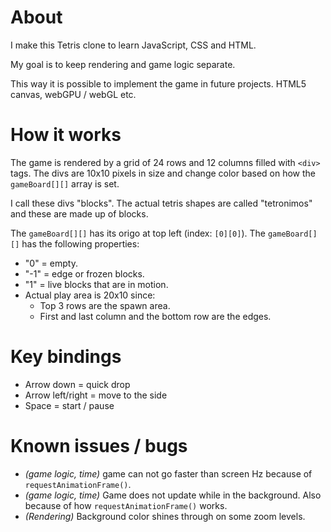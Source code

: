 # About

I make this Tetris clone to learn JavaScript, CSS and HTML.

My goal is to keep rendering and game logic separate.

This way it is possible to implement the game in future projects. HTML5 canvas, webGPU / webGL etc.

# How it works

The game is rendered by a grid of 24 rows and 12 columns filled with `<div>` tags.
The divs are 10x10 pixels in size and change color based on how the `gameBoard[][]` array is set.

I call these divs "blocks". The actual tetris shapes are called "tetronimos" and these are made up of blocks.

The `gameBoard[][]` has its origo at top left (index: `[0][0]`). The `gameBoard[][]` has the following properties:

- "0" = empty.
- "-1" = edge or frozen blocks.
- "1" = live blocks that are in motion.
- Actual play area is 20x10 since:
  - Top 3 rows are the spawn area.
  - First and last column and the bottom row are the edges.

# Key bindings

- Arrow down = quick drop
- Arrow left/right = move to the side
- Space = start / pause

# Known issues / bugs

- _(game logic, time)_ game can not go faster than screen Hz because of `requestAnimationFrame()`.
- _(game logic, time)_ Game does not update while in the background. Also because of how `requestAnimationFrame()` works.
- _(Rendering)_ Background color shines through on some zoom levels.
